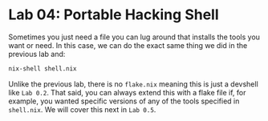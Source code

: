 # Lab 04: Portable Hacking Shell
Sometimes you just need a file you can lug around that installs the tools you
want or need. In this case, we can do the exact same thing we did in the 
previous lab and:
```sh
nix-shell shell.nix
```
Unlike the previous lab, there is no `flake.nix` meaning this is just a 
devshell like `Lab 0.2`. That said, you can always extend this with a flake
file if, for example, you wanted specific versions of any of the tools 
specified in `shell.nix`. We will cover this next in `Lab 0.5`.

